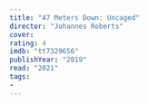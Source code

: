 ```yaml
---
title: "47 Meters Down: Uncaged"
director: "Johannes Roberts"
cover: 
rating: 4
imdb: "tt7329656"
publishYear: "2019"
read: "2021"
tags:
- 
---
```

